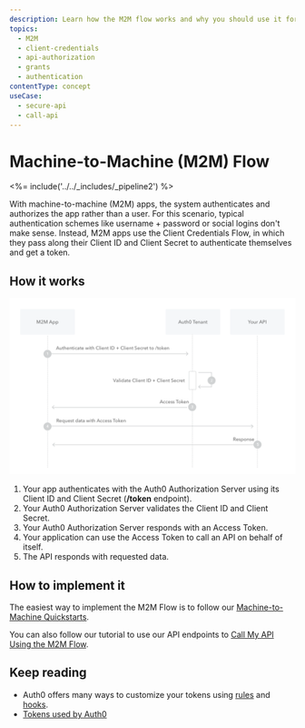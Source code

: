 ```yaml
---
description: Learn how the M2M flow works and why you should use it for machine-to-machine (M2M) apps.
topics:
  - M2M
  - client-credentials
  - api-authorization
  - grants
  - authentication
contentType: concept
useCase:
  - secure-api
  - call-api
---
```

# Machine-to-Machine (M2M) Flow

<%= include('../../_includes/_pipeline2') %>

With machine-to-machine (M2M) apps, the system authenticates and authorizes the app rather than a user. For this scenario, typical authentication schemes like username + password or social logins don't make sense. Instead, M2M apps use the Client Credentials Flow, in which they pass along their Client ID and Client Secret to authenticate themselves and get a token.

## How it works

![M2M Flow Authentication Sequence](/media/articles/flows/concepts/auth-sequence-m2m-flow.png)


1. Your app authenticates with the Auth0 Authorization Server using its Client ID and Client Secret (**/token** endpoint).
2. Your Auth0 Authorization Server validates the Client ID and Client Secret.
3. Your Auth0 Authorization Server responds with an Access Token.
4. Your application can use the Access Token to call an API on behalf of itself.
5. The API responds with requested data.


## How to implement it

The easiest way to implement the M2M Flow is to follow our [Machine-to-Machine Quickstarts](/quickstart/backend).

You can also follow our tutorial to use our API endpoints to [Call My API Using the M2M Flow](/flows/guides/m2m-flow/call-api-using-m2m-flow).

## Keep reading

- Auth0 offers many ways to customize your tokens using [rules](/rules) and [hooks](/hooks).
- [Tokens used by Auth0](/tokens)
